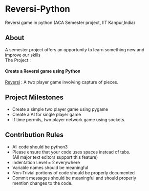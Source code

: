# Reversi-Python
Reversi game in python (ACA Semester project, IIT Kanpur,India)

## About
A semester project offers an opportunity to learn something new and improve our skills  
The Project :
#### Create a Reversi game using Python
 [Reversi](https://en.wikipedia.org/wiki/Reversi) : A two player game involving capture of pieces.

## Project Milestones
* Create a simple two player game using pygame
* Create a AI for single player game
* If time permits, two player network game using sockets.

## Contribution Rules
* All code should be python3
* Please ensure that your code uses spaces instead of tabs.  
  (All major text editors support this feature)
* Indentation Level = 2 everywhere
* Variable names should be meaningful
* Non-Trivial portions of code should be properly documented
* Commit messages should be meaningful and should properly  
  mention changes to the code.
